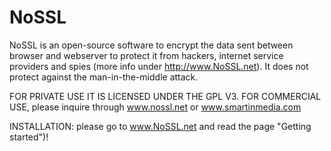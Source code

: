 NoSSL
=====

NoSSL is an open-source software to encrypt the data sent between browser and webserver to protect it from 
hackers, internet service providers and spies (more info under http://www.NoSSL.net).
It does not protect against the man-in-the-middle attack.

FOR PRIVATE USE IT IS LICENSED UNDER THE GPL V3.
FOR COMMERCIAL USE, please inquire through www.nossl.net or www.smartinmedia.com

INSTALLATION: please go to <a href="http://www.nossl.net">www.NoSSL.net</a> and read the page "Getting started")!
